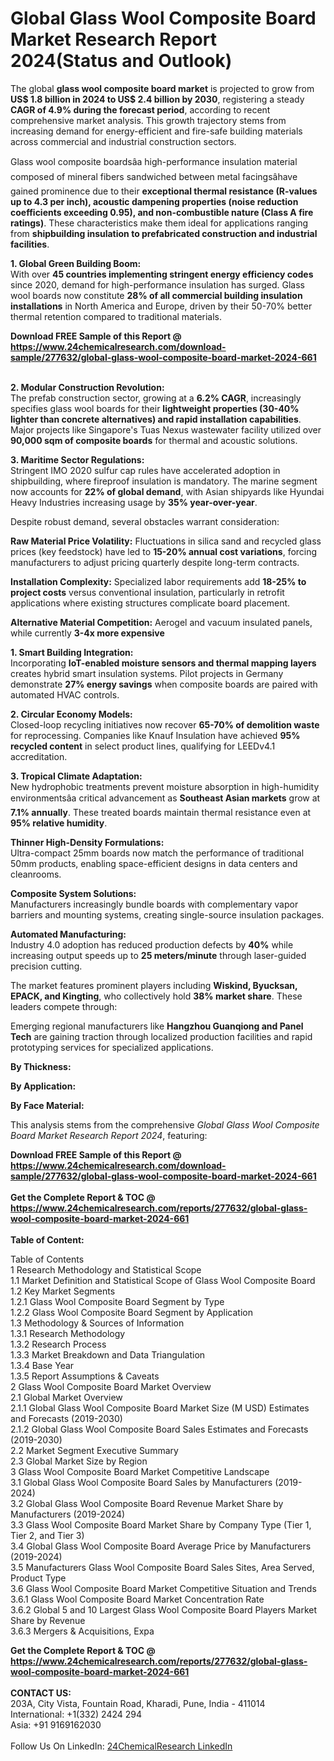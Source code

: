 <h1>Global Glass Wool Composite Board Market Research Report 2024(Status and Outlook)</h1><p>The global <strong>glass wool composite board market</strong> is projected to grow from <strong>US$ 1.8 billion in 2024 to US$ 2.4 billion by 2030</strong>, registering a steady <strong>CAGR of 4.9% during the forecast period</strong>, according to recent comprehensive market analysis. This growth trajectory stems from increasing demand for energy-efficient and fire-safe building materials across commercial and industrial construction sectors.</p><p>Glass wool composite boardsâa high-performance insulation material composed of mineral fibers sandwiched between metal facingsâhave gained prominence due to their <strong>exceptional thermal resistance (R-values up to 4.3 per inch), acoustic dampening properties (noise reduction coefficients exceeding 0.95), and non-combustible nature (Class A fire ratings)</strong>. These characteristics make them ideal for applications ranging from <strong>shipbuilding insulation to prefabricated construction and industrial facilities</strong>.</p><p><strong>1. Global Green Building Boom:</strong><br>
With over <strong>45 countries implementing stringent energy efficiency codes</strong> since 2020, demand for high-performance insulation has surged. Glass wool boards now constitute <strong>28% of all commercial building insulation installations</strong> in North America and Europe, driven by their 50-70% better thermal retention compared to traditional materials.</p><div><b>Download FREE Sample of this Report @ 
            <a href="https://www.24chemicalresearch.com/download-sample/277632/global-glass-wool-composite-board-market-2024-661">
            https://www.24chemicalresearch.com/download-sample/277632/global-glass-wool-composite-board-market-2024-661</a></b></div><br><p><strong>2. Modular Construction Revolution:</strong><br>
The prefab construction sector, growing at a <strong>6.2% CAGR</strong>, increasingly specifies glass wool boards for their <strong>lightweight properties (30-40% lighter than concrete alternatives) and rapid installation capabilities</strong>. Major projects like Singapore's Tuas Nexus wastewater facility utilized over <strong>90,000 sqm of composite boards</strong> for thermal and acoustic solutions.</p><p><strong>3. Maritime Sector Regulations:</strong><br>
Stringent IMO 2020 sulfur cap rules have accelerated adoption in shipbuilding, where fireproof insulation is mandatory. The marine segment now accounts for <strong>22% of global demand</strong>, with Asian shipyards like Hyundai Heavy Industries increasing usage by <strong>35% year-over-year</strong>.</p><p>Despite robust demand, several obstacles warrant consideration:</p><p><strong>Raw Material Price Volatility:</strong> Fluctuations in silica sand and recycled glass prices (key feedstock) have led to <strong>15-20% annual cost variations</strong>, forcing manufacturers to adjust pricing quarterly despite long-term contracts.</p><p><strong>Installation Complexity:</strong> Specialized labor requirements add <strong>18-25% to project costs</strong> versus conventional insulation, particularly in retrofit applications where existing structures complicate board placement.</p><p><strong>Alternative Material Competition:</strong> Aerogel and vacuum insulated panels, while currently <strong>3-4x more expensive</strong>
    </p><p><strong>1. Smart Building Integration:</strong><br>
Incorporating <strong>IoT-enabled moisture sensors and thermal mapping layers</strong> creates hybrid smart insulation systems. Pilot projects in Germany demonstrate <strong>27% energy savings</strong> when composite boards are paired with automated HVAC controls.</p><p><strong>2. Circular Economy Models:</strong><br>
Closed-loop recycling initiatives now recover <strong>65-70% of demolition waste</strong> for reprocessing. Companies like Knauf Insulation have achieved <strong>95% recycled content</strong> in select product lines, qualifying for LEEDv4.1 accreditation.</p><p><strong>3. Tropical Climate Adaptation:</strong><br>
New hydrophobic treatments prevent moisture absorption in high-humidity environmentsâa critical advancement as <strong>Southeast Asian markets</strong> grow at <strong>7.1% annually</strong>. These treated boards maintain thermal resistance even at <strong>95% relative humidity</strong>.</p><p><strong>Thinner High-Density Formulations:</strong><br>
    Ultra-compact 25mm boards now match the performance of traditional 50mm products, enabling space-efficient designs in data centers and cleanrooms.</p><p><strong>Composite System Solutions:</strong><br>
    Manufacturers increasingly bundle boards with complementary vapor barriers and mounting systems, creating single-source insulation packages.</p><p><strong>Automated Manufacturing:</strong><br>
    Industry 4.0 adoption has reduced production defects by <strong>40%</strong> while increasing output speeds up to <strong>25 meters/minute</strong> through laser-guided precision cutting.</p><p>The market features prominent players including <strong>Wiskind, Byucksan, EPACK, and Kingting</strong>, who collectively hold <strong>38% market share</strong>. These leaders compete through:</p><p>Emerging regional manufacturers like <strong>Hangzhou Guanqiong and Panel Tech</strong> are gaining traction through localized production facilities and rapid prototyping services for specialized applications.</p><p><strong>By Thickness:</strong></p><p><strong>By Application:</strong></p><p><strong>By Face Material:</strong></p><p>This analysis stems from the comprehensive <em>Global Glass Wool Composite Board Market Research Report 2024</em>, featuring:</p><div><b>Download FREE Sample of this Report @ 
            <a href="https://www.24chemicalresearch.com/download-sample/277632/global-glass-wool-composite-board-market-2024-661">
            https://www.24chemicalresearch.com/download-sample/277632/global-glass-wool-composite-board-market-2024-661</a></b></div><br><div><b>Get the Complete Report & TOC @ 
            <a href="https://www.24chemicalresearch.com/reports/277632/global-glass-wool-composite-board-market-2024-661">
            https://www.24chemicalresearch.com/reports/277632/global-glass-wool-composite-board-market-2024-661</a></b></div><br>
            <b>Table of Content:</b><p>Table of Contents<br />
1 Research Methodology and Statistical Scope<br />
1.1 Market Definition and Statistical Scope of Glass Wool Composite Board<br />
1.2 Key Market Segments<br />
1.2.1 Glass Wool Composite Board Segment by Type<br />
1.2.2 Glass Wool Composite Board Segment by Application<br />
1.3 Methodology & Sources of Information<br />
1.3.1 Research Methodology<br />
1.3.2 Research Process<br />
1.3.3 Market Breakdown and Data Triangulation<br />
1.3.4 Base Year<br />
1.3.5 Report Assumptions & Caveats<br />
2 Glass Wool Composite Board Market Overview<br />
2.1 Global Market Overview<br />
2.1.1 Global Glass Wool Composite Board Market Size (M USD) Estimates and Forecasts (2019-2030)<br />
2.1.2 Global Glass Wool Composite Board Sales Estimates and Forecasts (2019-2030)<br />
2.2 Market Segment Executive Summary<br />
2.3 Global Market Size by Region<br />
3 Glass Wool Composite Board Market Competitive Landscape<br />
3.1 Global Glass Wool Composite Board Sales by Manufacturers (2019-2024)<br />
3.2 Global Glass Wool Composite Board Revenue Market Share by Manufacturers (2019-2024)<br />
3.3 Glass Wool Composite Board Market Share by Company Type (Tier 1, Tier 2, and Tier 3)<br />
3.4 Global Glass Wool Composite Board Average Price by Manufacturers (2019-2024)<br />
3.5 Manufacturers Glass Wool Composite Board Sales Sites, Area Served, Product Type<br />
3.6 Glass Wool Composite Board Market Competitive Situation and Trends<br />
3.6.1 Glass Wool Composite Board Market Concentration Rate<br />
3.6.2 Global 5 and 10 Largest Glass Wool Composite Board Players Market Share by Revenue<br />
3.6.3 Mergers & Acquisitions, Expa</p><div><b>Get the Complete Report & TOC @ 
            <a href="https://www.24chemicalresearch.com/reports/277632/global-glass-wool-composite-board-market-2024-661">
            https://www.24chemicalresearch.com/reports/277632/global-glass-wool-composite-board-market-2024-661</a></b></div><br><b>CONTACT US:</b><br>
            203A, City Vista, Fountain Road, Kharadi, Pune, India - 411014<br>
            International: +1(332) 2424 294<br>
            Asia: +91 9169162030 <br><br>
            Follow Us On LinkedIn: <a href="https://www.linkedin.com/company/24chemicalresearch/">24ChemicalResearch LinkedIn</a>